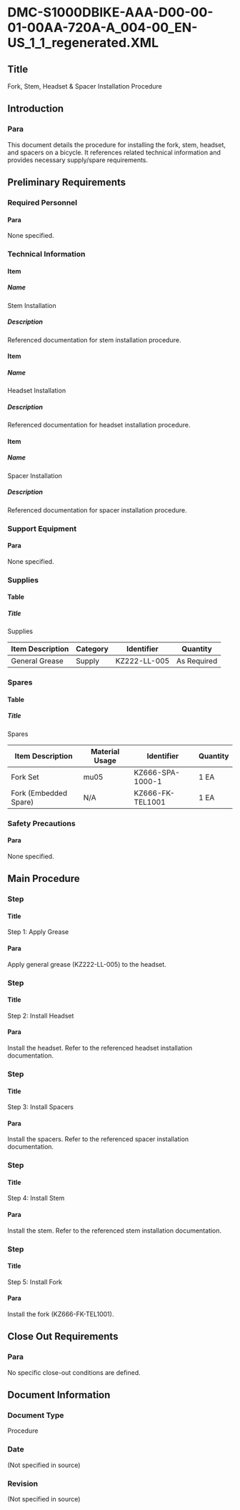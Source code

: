 # DMC-S1000DBIKE-AAA-D00-00-01-00AA-720A-A_004-00_EN-US_1_1_regenerated.XML

## Title

Fork, Stem, Headset &amp; Spacer Installation Procedure

## Introduction

### Para

This document details the procedure for installing the fork, stem, headset, and spacers on a bicycle. It references related technical information and provides necessary supply/spare requirements.

## Preliminary Requirements

### Required Personnel

#### Para

None specified.

### Technical Information

#### Item

##### Name

Stem Installation

##### Description

Referenced documentation for stem installation procedure.

#### Item

##### Name

Headset Installation

##### Description

Referenced documentation for headset installation procedure.

#### Item

##### Name

Spacer Installation

##### Description

Referenced documentation for spacer installation procedure.

### Support Equipment

#### Para

None specified.

### Supplies

#### Table

##### Title

Supplies

| Item Description | Category | Identifier | Quantity |
|---|---|---|---|
| General Grease | Supply | KZ222-LL-005 | As Required |

### Spares

#### Table

##### Title

Spares

| Item Description | Material Usage | Identifier | Quantity |
|---|---|---|---|
| Fork Set | mu05 | KZ666-SPA-1000-1 | 1 EA |
| Fork (Embedded Spare) | N/A | KZ666-FK-TEL1001 | 1 EA |

### Safety Precautions

#### Para

None specified.

## Main Procedure

### Step

#### Title

Step 1: Apply Grease

#### Para

Apply general grease (KZ222-LL-005) to the headset.

### Step

#### Title

Step 2: Install Headset

#### Para

Install the headset. Refer to the referenced headset installation documentation.

### Step

#### Title

Step 3: Install Spacers

#### Para

Install the spacers. Refer to the referenced spacer installation documentation.

### Step

#### Title

Step 4: Install Stem

#### Para

Install the stem. Refer to the referenced stem installation documentation.

### Step

#### Title

Step 5: Install Fork

#### Para

Install the fork (KZ666-FK-TEL1001).

## Close Out Requirements

### Para

No specific close-out conditions are defined.

## Document Information

### Document Type

Procedure

### Date

(Not specified in source)

### Revision

(Not specified in source)